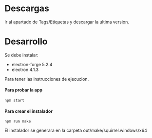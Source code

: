 # Descargas
Ir al apartado de Tags/Etiquetas y descargar la ultima version.

# Desarrollo
Se debe instalar:
* electron-forge 5.2.4
* electron 4.1.3

Para tener las instrucciones de ejecucion.

#### Para probar la app
````
npm start
````
#### Para crear el instalador
````
npm run make
````

El instalador se generara en la carpeta out/make/squirrel.windows/x64